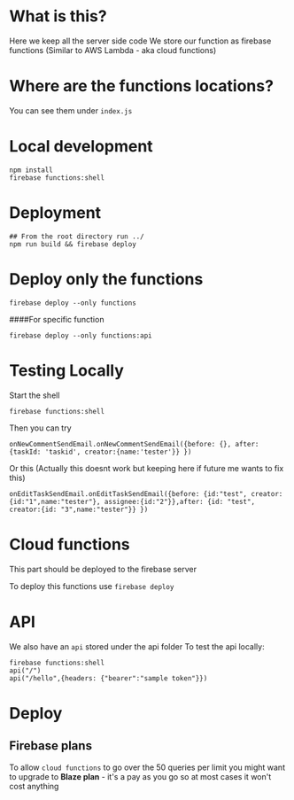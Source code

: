 # What is this?
Here we keep all the server side code
We store our function as firebase functions (Similar to AWS Lambda - aka cloud functions)

# Where are the functions locations?
You can see them under `index.js`

# Local development
```
npm install
firebase functions:shell 
```

# Deployment
```
## From the root directory run ../
npm run build && firebase deploy
```

# Deploy only the functions
```
firebase deploy --only functions
```
####For specific function
```
firebase deploy --only functions:api
```

# Testing Locally
Start the shell
```
firebase functions:shell
```
Then you can try
```
onNewCommentSendEmail.onNewCommentSendEmail({before: {}, after: {taskId: 'taskid', creator:{name:'tester'}} })
```
Or this (Actually this doesnt work but keeping here if future me wants to fix this)
```
onEditTaskSendEmail.onEditTaskSendEmail({before: {id:"test", creator:{id:"1",name:"tester"}, assignee:{id:"2"}},after: {id: "test", creator:{id: "3",name:"tester"}} })
```

# Cloud functions
This part should be deployed to the firebase server

To deploy this functions use
`firebase deploy`

# API
We also have an `api` stored under the api folder
To test the api locally:
```
firebase functions:shell
api("/")
api("/hello",{headers: {"bearer":"sample token"}})
```

# Deploy
## Firebase plans
To allow `cloud functions` to go over the 50 queries per limit you might want to upgrade to **Blaze plan** - it's a pay as you go so at most cases it won't cost anything

